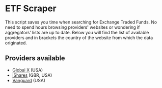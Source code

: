 # ETF Scraper
This script saves you time when searching for Exchange Traded Funds. No need to spend hours browsing providers' websites or wondering if aggregators' lists are up to date. Below you will find the list of available providers and in brackets the country of the website from which the data originated.

## Providers available
- <a href="https://www.globalxetfs.com" target="_blank">Global X</a> (USA)
- <a href="https://www.ishares.com/us/" target="_blank">iShares</a> (GBR, USA)
- <a href="https://global.vanguard.com/" target="_blank">Vanguard</a> (USA)

